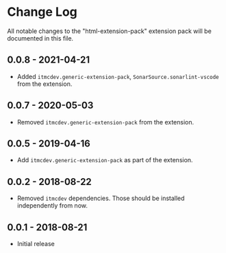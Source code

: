 # Change Log

All notable changes to the "html-extension-pack" extension pack will be documented in this file.

## 0.0.8 - 2021-04-21

- Added `itmcdev.generic-extension-pack`, `SonarSource.sonarlint-vscode` from the extension.

## 0.0.7 - 2020-05-03

- Removed `itmcdev.generic-extension-pack` from the extension.

## 0.0.5 - 2019-04-16

- Add `itmcdev.generic-extension-pack` as part of the extension.

## 0.0.2 - 2018-08-22

- Removed `itmcdev` dependencies. Those should be installed independently from now.

## 0.0.1 - 2018-08-21

- Initial release
